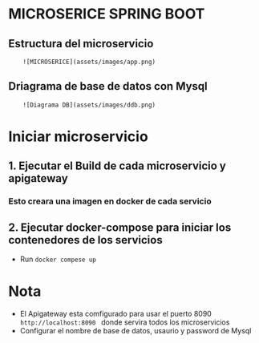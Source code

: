 # MICROSERICE SPRING BOOT
 
## Estructura del microservicio 



```
    ![MICROSERICE](assets/images/app.png)
```

## Driagrama de base de datos con Mysql



```
    ![Diagrama DB](assets/images/ddb.png)
```

# Iniciar microservicio

## 1. Ejecutar el Build de cada microservicio y apigateway
### Esto creara una imagen en docker de cada servicio

## 2. Ejecutar docker-compose para iniciar los contenedores de los servicios
- Run `docker compese up `

# Nota

- El Apigateway esta comfigurado para usar el puerto 8090 `http://localhost:8090 ` donde servira todos los microservicios
- Configurar el nombre de base de datos, usaurio y password de Mysql